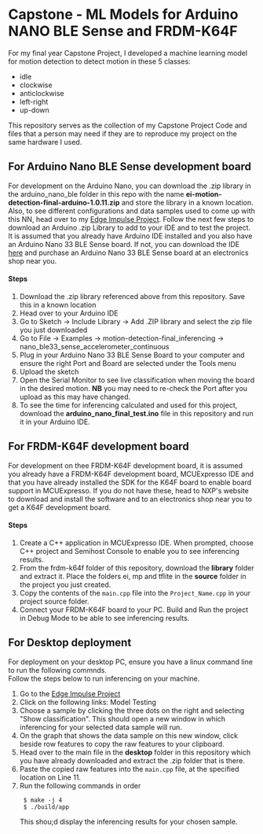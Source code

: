 # Capstone - ML Models for Arduino NANO BLE Sense and FRDM-K64F

For my final year Capstone Project, I developed a machine learning model for motion detection to detect motion in these 5 classes: 
* idle 
* clockwise
* anticlockwise
* left-right
* up-down 

This repository serves as the collection of my Capstone Project Code and files that a person may need if they are to reproduce my project on the same hardware I used. 

## For Arduino Nano BLE Sense development board
For development on the Arduino Nano, you can download the .zip library in the arduino_nano_ble folder in this repo with the name **ei-motion-detection-final-arduino-1.0.11.zip** and store the library in a known location. Also, to see different configurations and data samples used to come up with this NN, head over to my [Edge Impulse Project](https://studio.edgeimpulse.com/public/87639/latest). Follow the next few steps to download an Arduino .zip Library to add to your IDE and to test the project. It is assumed that you already have Arduino IDE installed and you also have an Arduino Nano 33 BLE Sense board. If not, you can download the IDE [here](https://www.arduino.cc/en/software) and purchase an Arduino Nano 33 BLE Sense board at an electronics shop near you.

#### Steps
1. Download the .zip library referenced above from this repository. Save this in a known location 
2. Head over to your Arduino IDE
3. Go to Sketch -> Include Library -> Add .ZIP library and select the zip file you just downloaded 
4. Go to File -> Examples -> motion-detection-final_inferencing -> nano_ble33_sense_accelerometer_continuous
5. Plug in your Arduino Nano 33 BLE Sense Board to your computer and ensure the right Port and Board are selected under the Tools menu
6. Upload the sketch 
7. Open the Serial Monitor to see live classification when moving the board in the desired motion. **NB** you may need to re-check the Port after you upload as this may have changed.
8. To see the time for inferencing calculated and used for this project, download the **arduino_nano_final_test.ino** file in this repository and run it in your Arduino IDE. 

## For FRDM-K64F development board
For development on thee FRDM-K64F development board, it is assumed you already have a FRDM-K64F development board, MCUExpresso IDE and that you have already installed the SDK for the K64F board to enable board support in MCUExpresso. If you do not have these, head to NXP's website to download and install the software and to an electronics shop near you to get a K64F development board. 

#### Steps 
1. Create a C++ application in MCUExpresso IDE. When prompted, choose C++ project and Semihost Console to enable you to see inferencing results. 
2. From the frdm-k64f folder of this repository, download the **library** folder and extract it. Place the folders ei, mp and tflite in the **source** folder in the project you just created.
3. Copy the contents of the <code>main.cpp</code> file into the <code>Project_Name.cpp</code> in your project source folder. 
4. Connect your FRDM-K64F board to your PC. Build and Run the project in Debug Mode to be able to see inferencing results.

## For Desktop deployment
For deployment on your desktop PC, ensure you have a linux command line to run the following commnds.  
Follow the steps below to run inferencing on your machine. 

1. Go to the [Edge Impulse Project](https://studio.edgeimpulse.com/public/87639/latest) 
2. Click on the following links: Model Testing 
3. Choose a sample by clicking the three dots on the right and selecting "Show classification". This should open a new window in which inferencing for your selected data sample will run.
4. On the graph that shows the data sample on this new window, click beside row features to copy the raw features to your clipboard. 
5. Head over to the main file in the **desktop** folder in this repository which you have already downloaded and extract the .zip folder that is there. 
6. Paste the copied raw features into the <code>main.cpp</code> file, at the specified location on Line 11. 
7. Run the following commands in order 
   ``` 
    $ make -j 4 
    $ ./build/app
   ```
   This shou;d display the inferencing results for your chosen sample.